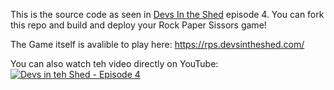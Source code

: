 This is the source code as seen in [Devs In the Shed](https://www.twitch.tv/aws/video/1071921935) episode 4.  You can fork this repo and build and deploy your Rock Paper Sissors game!

The Game itself is avalible to play here:  https://rps.devsintheshed.com/

You can also watch teh video directly on YouTube:  [![Devs in teh Shed - Episode 4](https://img.youtube.com/vi/KO7c0bz9ta0/0.jpg)](https://www.youtube.com/watch?v=KO7c0bz9ta0)
